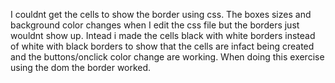 I couldnt get the cells to show the border using css. The boxes sizes and  background color changes when I edit the css file but the borders just wouldnt show up. Intead i made the cells black with white borders instead of white with black borders to show that the cells are infact being created and the buttons/onclick color change are working. When doing this exercise using the dom the border worked.
